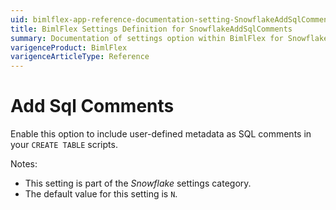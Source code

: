 ```yaml
---
uid: bimlflex-app-reference-documentation-setting-SnowflakeAddSqlComments
title: BimlFlex Settings Definition for SnowflakeAddSqlComments
summary: Documentation of settings option within BimlFlex for SnowflakeAddSqlComments
varigenceProduct: BimlFlex
varigenceArticleType: Reference
---
```


# Add Sql Comments

Enable this option to include user-defined metadata as SQL comments in your `CREATE TABLE` scripts.

Notes:

* This setting is part of the *Snowflake* settings category.
* The default value for this setting is `N`.
